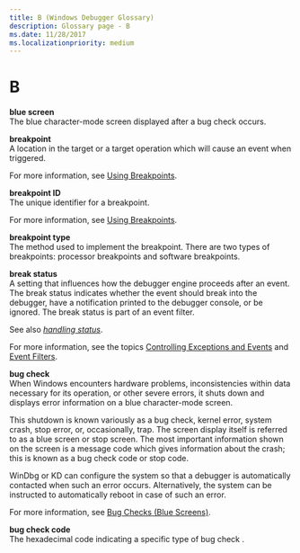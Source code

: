 ```yaml
---
title: B (Windows Debugger Glossary)
description: Glossary page - B
ms.date: 11/28/2017
ms.localizationpriority: medium
---
```


# B


<span id="blue_screen"></span><span id="BLUE_SCREEN"></span>**blue screen**  
The blue character-mode screen displayed after a bug check occurs.

<span id="breakpoint"></span><span id="BREAKPOINT"></span>**breakpoint**  
A location in the target or a target operation which will cause an event when triggered.

For more information, see [Using Breakpoints](using-breakpoints.md).

<span id="breakpoint_id"></span><span id="BREAKPOINT_ID"></span>**breakpoint ID**  
The unique identifier for a breakpoint.

For more information, see [Using Breakpoints](using-breakpoints.md).

<span id="breakpoint_type"></span><span id="BREAKPOINT_TYPE"></span>**breakpoint type**  
The method used to implement the breakpoint. There are two types of breakpoints: processor breakpoints and software breakpoints.

<span id="break_status"></span><span id="BREAK_STATUS"></span>**break status**  
A setting that influences how the debugger engine proceeds after an event. The break status indicates whether the event should break into the debugger, have a notification printed to the debugger console, or be ignored. The break status is part of an event filter.

See also [*handling status*](h.md#handling-status).

For more information, see the topics [Controlling Exceptions and Events](controlling-exceptions-and-events.md) and [Event Filters](event-filters.md).

<span id="bug_check"></span><span id="BUG_CHECK"></span>**bug check**  
When Windows encounters hardware problems, inconsistencies within data necessary for its operation, or other severe errors, it shuts down and displays error information on a blue character-mode screen.

This shutdown is known variously as a bug check, kernel error, system crash, stop error, or, occasionally, trap. The screen display itself is referred to as a blue screen or stop screen. The most important information shown on the screen is a message code which gives information about the crash; this is known as a bug check code or stop code.

WinDbg or KD can configure the system so that a debugger is automatically contacted when such an error occurs. Alternatively, the system can be instructed to automatically reboot in case of such an error.

For more information, see [Bug Checks (Blue Screens)](bug-checks--blue-screens-.md).

<span id="bug_check_code"></span><span id="BUG_CHECK_CODE"></span>**bug check code**  
The hexadecimal code indicating a specific type of bug check .

 

 






